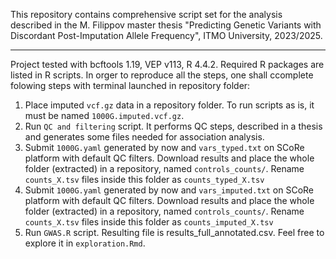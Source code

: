 This repository contains comprehensive script set for the analysis described in the M. Filippov master thesis "Predicting Genetic Variants with Discordant Post-Imputation Allele Frequency", ITMO University, 2023/2025. 
*** 
Project tested with bcftools 1.19, VEP v113, R 4.4.2. Required R packages are listed in R scripts. 
In orger to reproduce all the steps, one shall сcomplete folowing steps with terminal launched in repository folder:
1. Place imputed `vcf.gz` data in a repository folder. To run scripts as is, it must be named `1000G.imputed.vcf.gz`.
2. Run `QC and filtering` script. It performs QC steps, described in a thesis and generates some files needed for association analysis. 
3. Submit `1000G.yaml` generated by now and `vars_typed.txt` on SCoRe platform with default QC filters. Download results and place the whole folder (extracted) in a repository, named `controls_counts/`. Rename `counts_X.tsv` files inside this folder as `counts_typed_X.tsv`
4. Submit `1000G.yaml` generated by now and `vars_imputed.txt` on SCoRe platform with default QC filters. Download results and place the whole folder (extracted) in a repository, named `controls_counts/`. Rename `counts_X.tsv` files inside this folder as `counts_imputed_X.tsv`
5. Run `GWAS.R` script. 
Resulting  file is results_full_annotated.csv. Feel free to explore it in `exploration.Rmd`.